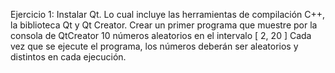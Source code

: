 Ejercicio 1:
Instalar Qt. Lo cual incluye las herramientas de compilación C++, la biblioteca Qt y Qt Creator.
Crear un primer programa que muestre por la consola de QtCreator 10 números aleatorios en el intervalo [ 2, 20 ]
Cada vez que se ejecute el programa, los números deberán ser aleatorios y distintos en cada ejecución.